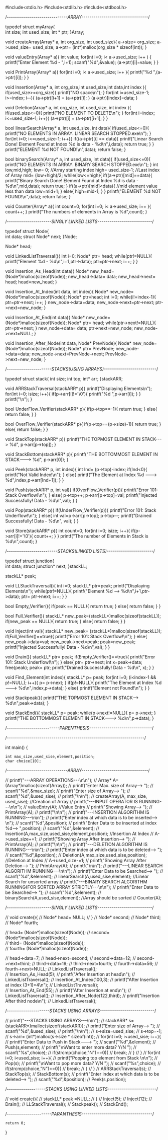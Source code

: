 #include<stdio.h>
#include<stdlib.h>
#include<stdbool.h>



/*------------------------------ARRAY---------------------------------*/

typedef struct myArray{  
    int size;
    int used_size;
    int * ptr;
}Array;

void createArray(Array* a, int org_size, int used_size){
    a->size= org_size;
    a->used_size= used_size;
    a->ptr= (int*)malloc(org_size * sizeof(int));
}

void valueEntry(Array* a){
    int value;
    for(int i=0; i< a->used_size; i++ )
    {
        printf("Enter Element %d - ",i+1);
        scanf("%d",&value);
        (a->ptr)[i]=value;
    }
}

void PrintArray(Array* a){
    for(int i=0; i< a->used_size; i++ ){
        printf("%d ",(a->ptr)[i]);
    }
}

void Insertion(Array* a, int org_size,int used_size,int data,int index ){
    if(used_size>=org_size){ 
        printf("NO space\n");
    }
    for(int i=used_size-1; i>=index; i--){
        (a->ptr)[i+1] = (a->ptr)[i];
    }
    (a->ptr)[index]=data;
}

void Deletion(Array* a, int org_size, int used_size, int index ){
    if(used_size<=0){ 
        printf("NO ELEMENT TO DELETE\n");
    }
    for(int i=index; i<=used_size-1; i++){
        (a->ptr)[i] = (a->ptr)[i+1];
    }
}

bool linearSearch(Array* a, int used_size, int data){
     if(used_size<=0){ 
        printf("NO ELEMENTS IN ARRAY. LINEAR SEARCH STOPPED.exe\n");
    }
    for(int i=0; i<=used_size-1; i++){
        if((a->ptr)[i] == data){
            printf("Linear Search Done! Element Found at Index %d is data - %d\n",i,data);
            return true;
        }
    }
    printf("ELEMENT %d NOT FOUND!\n",data);
    return false;
}

bool binarySearch(Array* a, int used_size, int data){
     if(used_size<=0){ 
        printf("NO ELEMENTS IN ARRAY. BINARY SEARCH STOPPED.exe\n");
    }
    int low,mid,high;
    low= 0; //Array starting index
    high= used_size-1; //Last index of Array
    mid= (low+high)/2;
    while(low<=high){
        if((a->ptr)[mid]==data){
             printf("Binary Search Done! Element Found at Index %d is data - %d\n",mid,data);
             return true;
        }
        if((a->ptr)[mid]<data){  //mid element value less than data
            low=mid+1;
        }
        else{
            high=mid-1;
        }
    }
    printf("ELEMENT %d NOT FOUND!\n",data);
    return false;
}

void Counter(Array* a){
    int count=0;
     for(int i=0; i< a->used_size; i++ ){
         count++;
    }
    printf("The numbers of elements in Array is %d",count);
}

/*----------------------SINGLY LINKED LISTS---------------------------*/

typedef struct Node{   
    int data;
    struct Node* next;
}Node;

Node* head;

void LinkedListTraversal(){
    int i=0;
    Node* ptr= head;
    while(ptr!=NULL){
        printf("Element %d - %d\n",i+1,ptr->data);
        ptr=ptr->next;
        i++;
    }
}

void Insertion_As_Head(int data){
    Node* new_head= (Node*)malloc(sizeof(Node));
    new_head->data= data;
    new_head->next= head;
    head=new_head;
}

void Insertion_At_Index(int data, int index){
    Node* new_node= (Node*)malloc(sizeof(Node));
    Node* ptr=head;
    int i=0;
    while(i!=index-1){
        ptr=ptr->next;
        i++;
    }
    new_node->data=data;
    new_node->next=ptr->next;
    ptr->next=new_node;
}    

void Insertion_At_End(int data){
    Node* new_node= (Node*)malloc(sizeof(Node));
    Node* ptr= head;
    while(ptr->next!=NULL){
        ptr=ptr->next;
    }
    new_node->data= data;
    ptr->next=new_node;
    new_node->next=NULL;
}

void Insertion_After_Node(int data, Node* PrevNode){
    Node* new_node= (Node*)malloc(sizeof(Node));
    Node* ptr= PrevNode;
    new_node->data=data;
    new_node->next=PrevNode->next;
    PrevNode->next=new_node;
}



/*----------------------STACKS(USING ARRAYS)--------------------------*/

typedef struct stack{
    int size;
    int top;
    int* arr;
}stackARR;

void ARRStackTraversal(stackARR* p){
   printf("Displaying Elements\n");
   for(int i=0; i<p->size; i++){
       if(p->arr[i]!='\0'){
           printf("%d ",p->arr[i]);
       }
   }
   printf("\n");
}

bool UnderFlow_Verifier(stackARR* p){
    if(p->top==-1){
        return true;
    }
    else{
        return false;
    }
}

bool OverFlow_Verifier(stackARR* p){
    if(p->top==(p->size)-1){
        return true;
    }
    else{
        return false;
    }
}

void StackTop(stackARR* p){
    printf("THE TOPMOST ELEMENT IN STACK---> %d", p->arr[p->top]);
}

void StackBottom(stackARR* p){
     printf("THE BOTTOMMOST ELEMENT IN STACK---> %d", p->arr[0]);
}

void Peek(stackARR* p, int index){
    int Ind= (p->top)-index;
    if(Ind<0){
        printf("Not Valid Index!\n");
    }
    else{
        printf("The Element at Index %d --->  %d",index,p->arr[Ind+1]);
    }
}

void Push(stackARR* p, int val){
    if(OverFlow_Verifier(p)){
        printf("Error 101: Stack Overflow!\n");
    }
    else{
        p->top++;
        p->arr[p->top]=val;
        printf("Injected Successfully! Data - %d\n",val);
    }
}

void Pop(stackARR* p){
    if(UnderFlow_Verifier(p)){
        printf("Error 101: Stack Underflow!\n");
    }
    else{
        int val=p->arr[p->top];
        p->top--;
        printf("Drained Successfully! Data - %d\n", val);
    }
}

void Store(stackARR* p){
    int count=0;
    for(int i=0; i<p->size; i++){
       if(p->arr[i]!='\0'){
           count++;
       }
}
       printf("The number of Elements in Stack is %d\n",count);
}

/*-------------------------STACKS(LINKED LISTS)-----------------------*/

typedef struct junction{   
    int data;
    struct junction* next;
}stackLL;

stackLL* peak;

void LLStackTraversal(){
    int i=0;
    stackLL* ptr=peak;
    printf("Displaying Elements\n");
    while(ptr!=NULL){
        printf("Element %d --> %d\n",i+1,ptr->data);
        ptr= ptr->next;
        i++;
    }
}


bool Empty_Verifier(){
    if(peak == NULL){
        return true;
    }
    else{
        return false;
    }
}

bool Full_Verifier(){
    stackLL* new_peak=(stackLL*)malloc(sizeof(stackLL));
    if(new_peak == NULL){
        return true;
    }
    else{
        return false;
    }
}

void Inject(int val){
    stackLL* new_peak= (stackLL*)malloc(sizeof(stackLL));
    if(Full_Verifier()==true){
        printf("Error 101: Stack Overflow!\n");
    }
    else{
        new_peak->data=val;
        new_peak->next=peak;
        peak=new_peak;
        printf("Injected Successfully! Data - %d\n",val);
    }
}

void Drain(){
    stackLL* ptr= peak;
    if(Empty_Verifier()==true){
        printf("Error 101: Stack Underflow!\n");
    }
    else{
        ptr= ptr->next;
        int x=peak->data;
        free(peak);
        peak= ptr;
        printf("Drained Successfully! Data - %d\n", x);
    }
}

void Find_Element(int index){
    stackLL* p= peak;
    for(int i=0; (i<index-1 && p!=NULL); i++){
        p= p->next;
    }
    if(p!=NULL){
        printf("The Element at Index %d --->  %d\n",index,p->data);
    }
    else{
        printf("Element not Found!\n");
    }
}

void Stackpeak(){
    printf("THE TOPMOST ELEMENT IN STACK--> %d\n",peak->data);
}

void StackEnd(){
    stackLL* p= peak;
    while(p->next!=NULL){
        p= p->next;
    }
     printf("THE BOTTOMMOST ELEMENT IN STACK---> %d\n",p->data);
}

/*--------------------------PARENTHESIS-------------------------------*/










/*--------------------------------------------------------------------*/

int main() {                           
                             
    int max_size,used_sise,element,position;
    char choice[10];

/*------------------------------ARRAY---------------------------------*/
                                                                
// printf("---ARRAY OPERATIONS---\n\n");
// Array* A= (Array*)malloc(sizeof(Array));
//     printf("Enter Max. size of Array-->  ");
//     scanf("%d",&max_size);
//     printf("Enter size of Array-->  ");
//     scanf("%d",&used_sise);
//     printf("\n\n");
//     createArray(A, max_size, used_sise);  //Creation of Array
//     printf("---INPUT OPERATOR IS RUNNING---\n\n");
//     valueEntry(A);  //Value Entry
//     printf("Showing Array--> ");
//     PrintArray(A);
//     printf("\n\n"); 
//     printf("---INSERTION ALGORITHM IS RUNNING---\n\n");
//     printf("Enter index at which data is to be inserted-->  \n");
//     scanf("%d",&position);
//     printf("Enter Data to be inserted at index %d-->  ",position);
//     scanf("%d",&element);
//     Insertion(A,max_size,used_sise,element,position); //Insertion At Index
//     A->used_size+=1;
//     printf("Showing Array After Insertion--> ");
//     PrintArray(A);
//     printf("\n\n");
//     printf("---DELETION ALGORITHM IS RUNNING---\n\n");
//     printf("Enter index at which data is to be deleted-->   ");
//     scanf("%d",&position);
//     Deletion(A,max_size,used_sise,position);  //Deletion at Index
//     A->used_size-=1;
//     printf("Showing Array After Deletion--> ");
//     PrintArray(A);
//     printf("\n\n"); 
//     printf("---LINEAR SEARCH ALGORITHM RUNNING---\n\n");
//     printf("Enter Data to be Searched-->  ");
//     scanf("%d",&element);
//     linearSearch(A,used_sise,element);  //Linear Search for unsorted array
//     printf("---BINARY SEARCH ALGORITHM RUNNING(FOR SORTED ARRAY STRICTLY---\n\n");
//     printf("Enter Data to be Searched-->  ");
//     scanf("%d",&element);
//     binarySearch(A,used_sise,element);   //Array should be sorted
//     Counter(A);

/*----------------------SINGLY LINKED LISTS---------------------------*/

//  void create(){
//       Node* head= NULL;
//   }
//   Node* second;
//   Node* third;
//   Node* fourth;
   
//   head= (Node*)malloc(sizeof(Node));
//   second= (Node*)malloc(sizeof(Node));    
//   third= (Node*)malloc(sizeof(Node));  
//   fourth= (Node*)malloc(sizeof(Node));   
   
//   head->data=7;
//   head->next=second;
//   second->data=12;
//   second->next=third;
//   third->data=19;
//   third->next=fourth;
//   fourth->data=56;
//   fourth->next=NULL;
//   LinkedListTraversal();   
//   Insertion_As_Head(5);
//   printf("After Insertion at head\n");
//  LinkedListTraversal();
//  Insertion_At_Index(100,3);
//  printf("After Insertion at index (3+1)=4\n");
//  LinkedListTraversal();\
//  Insertion_At_End(55);
//  printf("After Insertion at end\n");
//  LinkedListTraversal();
//  Insertion_After_Node(122,third);
//  printf("Insertion After third node\n");
//  LinkedListTraversal();
 
 
   

/*---------------------STACKS USING ARRAYS---------------------------*/


//   printf("---STACKS USING ARRAYS---\n\n");
//   stackARR* s=(stackARR*)malloc(sizeof(stackARR));
//   printf("Enter size of Array-->  ");
//   scanf("%d",&used_sise);
//   printf("\n\n");
//   s->size=used_sise;
//   s->top=-1;
//   s->arr= (int*)malloc(s->size * sizeof(int));
//   for(int i=0; i<used_sise; i++){
//   printf("Enter Data to Push in Stack--->  ");
//   scanf("%d",&element);
//   Push(s,element);
//   printf("\nWant to enter more data? Y/N   ");
//   scanf("%s",choice);
//   if(strcmp(choice,"N")==0){
//       break;
//   }
//   }
//  for(int i=0; i<used_sise; i++){
//   printf("Popping top element from Stack \n\n");
//   Pop(s);
//   printf("\nWant to pop more data? Y/N   ");
//   scanf("%s",choice);
//   if(strcmp(choice,"N")==0){
//       break;
//   }
//   }
//   ARRStackTraversal(s);
//   StackTop(s);
//   StackBottom(s);
//   printf("Enter index at which data is to be deleted-->   ");
//   scanf("%d",&position);
//   Peek(s,position);


/*-------------------STACKS USING LINKED LISTS------------------------*/
  
//   void create(){
//       stackLL* peak =NULL;
//   }
//   Inject(5);
//   Inject(12);
//   Drain();
//   LLStackTraversal();
//   Stackpeak();
//   StackEnd();

/*----------------------PARANTHESIS-----------------------------------*/

   
   
   
    return 0;
}
